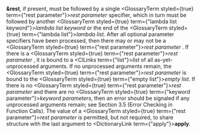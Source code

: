  



**&amp;rest**, if present, must be followed by a single <GlossaryTerm styled={true} term={"rest parameter"}><i>rest parameter</i></GlossaryTerm> specifier, which in turn must be followed by another <GlossaryTerm styled={true} term={"lambda list keyword"}><i>lambda list keyword</i></GlossaryTerm> or the end of the <GlossaryTerm styled={true} term={"lambda list"}><i>lambda list</i></GlossaryTerm>. After all optional parameter specifiers have been processed, then there may or may not be a <GlossaryTerm styled={true} term={"rest parameter"}><i>rest parameter</i></GlossaryTerm> . If there is a <GlossaryTerm styled={true} term={"rest parameter"}><i>rest parameter</i></GlossaryTerm> , it is bound to a <ClLinks  term={"list"}><i>list</i></ClLinks> of all as-yet-unprocessed arguments. If no unprocessed arguments remain, the <GlossaryTerm styled={true} term={"rest parameter"}><i>rest parameter</i></GlossaryTerm> is bound to the <GlossaryTerm styled={true} term={"empty list"}><i>empty list</i></GlossaryTerm>. If there is no <GlossaryTerm styled={true} term={"rest parameter"}><i>rest parameter</i></GlossaryTerm> and there are no <GlossaryTerm styled={true} term={"keyword parameter"}><i>keyword parameters</i></GlossaryTerm>, then an error should be signaled if any unprocessed arguments remain; see Section 3.5 (Error Checking in Function Calls). The value of a <GlossaryTerm styled={true} term={"rest parameter"}><i>rest parameter</i></GlossaryTerm> is permitted, but not required, to share structure with the last argument to <DictionaryLink  term={"apply"}><b>apply</b></DictionaryLink>. 



